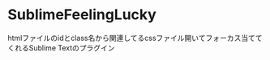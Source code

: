 SublimeFeelingLucky
===================

htmlファイルのidとclass名から関連してるcssファイル開いてフォーカス当ててくれるSublime Textのプラグイン
